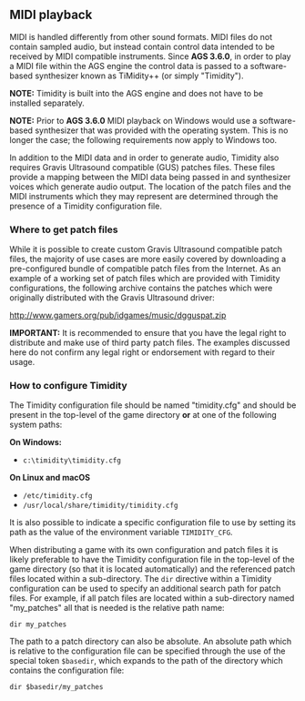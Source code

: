 ## MIDI playback

MIDI is handled differently from other sound formats. MIDI files do not contain sampled audio, but instead contain control data intended to be received by MIDI compatible instruments. Since **AGS 3.6.0**, in order to play a MIDI file within the AGS engine the control data is passed to a software-based synthesizer known as TiMidity++ (or simply "Timidity").

**NOTE:** Timidity is built into the AGS engine and does not have to be installed separately.

**NOTE:** Prior to **AGS 3.6.0** MIDI playback on Windows would use a software-based synthesizer that was provided with the operating system. This is no longer the case; the following requirements now apply to Windows too.

In addition to the MIDI data and in order to generate audio, Timidity also requires Gravis Ultrasound compatible (GUS) patches files. These files provide a mapping between the MIDI data being passed in and synthesizer voices which generate audio output. The location of the patch files and the MIDI instruments which they may represent are determined through the presence of a Timidity configuration file.

### Where to get patch files

While it is possible to create custom Gravis Ultrasound compatible patch files, the majority of use cases are more easily covered by downloading a pre-configured bundle of compatible patch files from the Internet. As an example of a working set of patch files which are provided with Timidity configurations, the following archive contains the patches which were originally distributed with the Gravis Ultrasound driver:

http://www.gamers.org/pub/idgames/music/dgguspat.zip

**IMPORTANT:** It is recommended to ensure that you have the legal right to distribute and make use of third party patch files. The examples discussed here do not confirm any legal right or endorsement with regard to their usage.

### How to configure Timidity

The Timidity configuration file should be named "timidity.cfg" and should be present in the top-level of the game directory **or** at one of the following system paths:

**On Windows:**<br>
* `c:\timidity\timidity.cfg`

**On Linux and macOS**<br>
* `/etc/timidity.cfg`
* `/usr/local/share/timidity/timidity.cfg`

It is also possible to indicate a specific configuration file to use by setting its path as the value of the environment variable `TIMIDITY_CFG`.

When distributing a game with its own configuration and patch files it is likely preferable to have the Timidity configuration file in the top-level of the game directory (so that it is located automatically) and the referenced patch files located within a sub-directory. The `dir` directive within a Timidity configuration can be used to specify an additional search path for patch files. For example, if all patch files are located within a sub-directory named "my_patches" all that is needed is the relative path name:

```
dir my_patches
```

The path to a patch directory can also be absolute. An absolute path which is relative to the configuration file can be specified through the use of the special token `$basedir`, which expands to the path of the directory which contains the configuration file:

```
dir $basedir/my_patches
```
